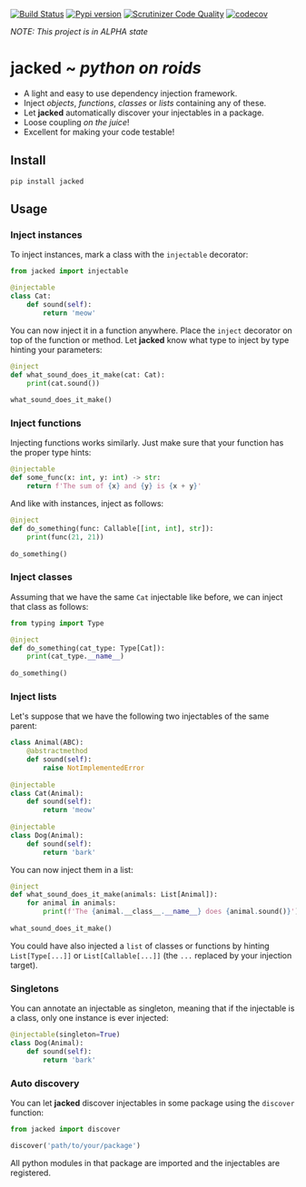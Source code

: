 [![Build Status](https://travis-ci.org/ramonhagenaars/jacked.svg?branch=master)](https://travis-ci.org/ramonhagenaars/jacked)
[![Pypi version](https://badge.fury.io/py/jacked.svg)](https://badge.fury.io/py/jsons)
[![Scrutinizer Code Quality](https://scrutinizer-ci.com/g/ramonhagenaars/jacked/badges/quality-score.png?b=master)](https://scrutinizer-ci.com/g/ramonhagenaars/jacked/?branch=master)
[![codecov](https://codecov.io/gh/ramonhagenaars/jacked/branch/master/graph/badge.svg)](https://codecov.io/gh/ramonhagenaars/jacked)


_NOTE: This project is in ALPHA state_
# jacked ~ *python on roids*

* A light and easy to use dependency injection framework.
* Inject _objects_, _functions_, _classes_ or _lists_ containing any of these.
* Let **jacked** automatically discover your injectables in a package.
* Loose coupling _on the juice_!
* Excellent for making your code testable!

## Install
```
pip install jacked
```

## Usage

### Inject instances
To inject instances, mark a class with the ``injectable`` decorator:
```python
from jacked import injectable

@injectable
class Cat:
    def sound(self):
        return 'meow'
```
You can now inject it in a function anywhere. Place the ``inject`` decorator on 
top of the function or method. Let **jacked** know what type to inject by type 
hinting your parameters:
```python
@inject
def what_sound_does_it_make(cat: Cat):
    print(cat.sound())
    
what_sound_does_it_make()
```

### Inject functions
Injecting functions works similarly. Just make sure that your function has the
proper type hints:

```python
@injectable
def some_func(x: int, y: int) -> str:
    return f'The sum of {x} and {y} is {x + y}'
```
And like with instances, inject as follows:
```python
@inject
def do_something(func: Callable[[int, int], str]):
    print(func(21, 21))
    
do_something()
```
### Inject classes
Assuming that we have the same ``Cat`` injectable like before, we can inject
that class as follows:

```python
from typing import Type

@inject
def do_something(cat_type: Type[Cat]):
    print(cat_type.__name__)
    
do_something()
```


### Inject lists
Let's suppose that we have the following two injectables of the same parent:
```python
class Animal(ABC):
    @abstractmethod
    def sound(self):
        raise NotImplementedError
        
@injectable
class Cat(Animal):
    def sound(self):
        return 'meow'
        
@injectable
class Dog(Animal):
    def sound(self):
        return 'bark'
```
You can now inject them in a list:
```python
@inject
def what_sound_does_it_make(animals: List[Animal]):
    for animal in animals:
        print(f'The {animal.__class__.__name__} does {animal.sound()}')
        
what_sound_does_it_make()
```
You could have also injected a ``list`` of classes or functions by hinting
``List[Type[...]]`` or ``List[Callable[...]]`` (the ``...`` replaced by your
injection target).

### Singletons
You can annotate an injectable as singleton, meaning that if the injectable is 
a class, only one instance is ever injected:

```python
@injectable(singleton=True)
class Dog(Animal):
    def sound(self):
        return 'bark'
```

### Auto discovery
You can let **jacked** discover injectables in some package using the 
``discover`` function:
```python
from jacked import discover

discover('path/to/your/package')
```
All python modules in that package are imported and the injectables are 
registered.
